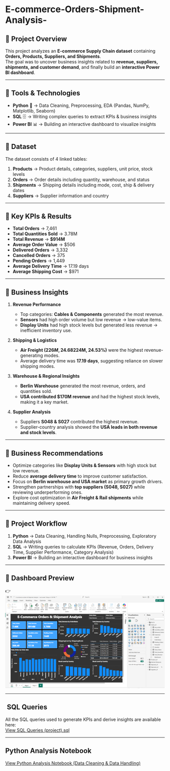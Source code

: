 # E-commerce-Orders-Shipment-Analysis-  

## 🔹 Project Overview  
This project analyzes an **E-commerce Supply Chain dataset** containing **Orders, Products, Suppliers, and Shipments**.  
The goal was to uncover business insights related to **revenue, suppliers, shipments, and customer demand**, and finally build an **interactive Power BI dashboard**.  

---

## 🔹 Tools & Technologies  
- **Python** 🐍 → Data Cleaning, Preprocessing, EDA (Pandas, NumPy, Matplotlib, Seaborn)  
- **SQL** 🗄️ → Writing complex queries to extract KPIs & business insights  
- **Power BI** 📊 → Building an interactive dashboard to visualize insights  

---

## 🔹 Dataset  
The dataset consists of 4 linked tables:  
1. **Products** → Product details, categories, suppliers, unit price, stock levels  
2. **Orders** → Order details including quantity, warehouse, and status  
3. **Shipments** → Shipping details including mode, cost, ship & delivery dates  
4. **Suppliers** → Supplier information and country  

---

## 🔹 Key KPIs & Results  
- **Total Orders** → 7,461  
- **Total Quantities Sold** → 3.78M  
- **Total Revenue** → **$914M**  
- **Average Order Value** → $506  
- **Delivered Orders** → 3,332  
- **Cancelled Orders** → 375  
- **Pending Orders** → 1,449  
- **Average Delivery Time** → 17.19 days  
- **Average Shipping Cost** → $971  

---

## 🔹 Business Insights  
1. **Revenue Performance**  
   - Top categories: **Cables & Components** generated the most revenue.  
   - **Sensors** had high order volume but low revenue → low-value items.  
   - **Display Units** had high stock levels but generated less revenue → inefficient inventory use.  

2. **Shipping & Logistics**  
   - **Air Freight ($226M, 24.68%)** and **Rail ($224M, 24.53%)** were the highest revenue-generating modes.  
   - Average delivery time was **17.19 days**, suggesting reliance on slower shipping modes.  

3. **Warehouse & Regional Insights**  
   - **Berlin Warehouse** generated the most revenue, orders, and quantities sold.  
   - **USA contributed $170M revenue** and had the highest stock levels, making it a key market.  

4. **Supplier Analysis**  
   - Suppliers **S048 & S027** contributed the highest revenue.  
   - Supplier-country analysis showed the **USA leads in both revenue and stock levels**.  

---

## 🔹 Business Recommendations  
- Optimize categories like **Display Units & Sensors** with high stock but low revenue.  
- Reduce **average delivery time** to improve customer satisfaction.  
- Focus on **Berlin warehouse and USA market** as primary growth drivers.  
- Strengthen partnerships with **top suppliers (S048, S027)** while reviewing underperforming ones.  
- Explore cost optimization in **Air Freight & Rail shipments** while maintaining delivery speed.  

---

## 🔹 Project Workflow  
1. **Python** → Data Cleaning, Handling Nulls, Preprocessing, Exploratory Data Analysis  
2. **SQL** → Writing queries to calculate KPIs (Revenue, Orders, Delivery Time, Supplier Performance, Category Analysis)  
3. **Power BI** → Building an interactive dashboard for business insights  

---

## 🔹 Dashboard Preview  
👉   ![Power BI Dashboard](https://github.com/Yaqub-123/E-commerce-Orders-Shipment-Analysis-/blob/main/Powern%20BI%20Dashboard.png)
 

---
## ​ SQL Queries
All the SQL queries used to generate KPIs and derive insights are available here:  
[View SQL Queries (project).sql](https://github.com/Yaqub-123/E-commerce-Orders-Shipment-Analysis-/blob/main/SQL%20Queries%20(project).sql)

---
##  Python Analysis Notebook  
[View Python Analysis Notebook (Data Cleaning & Data Handling)](https://github.com/Yaqub-123/E-commerce-Orders-Shipment-Analysis-/blob/main/Python%20file-%20Data%20Analysis%2C%20Data%20Cleaning%2C%20Data%20Handling.ipynb)

